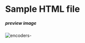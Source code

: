 # Sample HTML file

##### preview image
![encoders-](https://user-images.githubusercontent.com/26881870/40989260-d5a4c010-68b2-11e8-8fc3-b4f6cc16bf5d.JPG)
